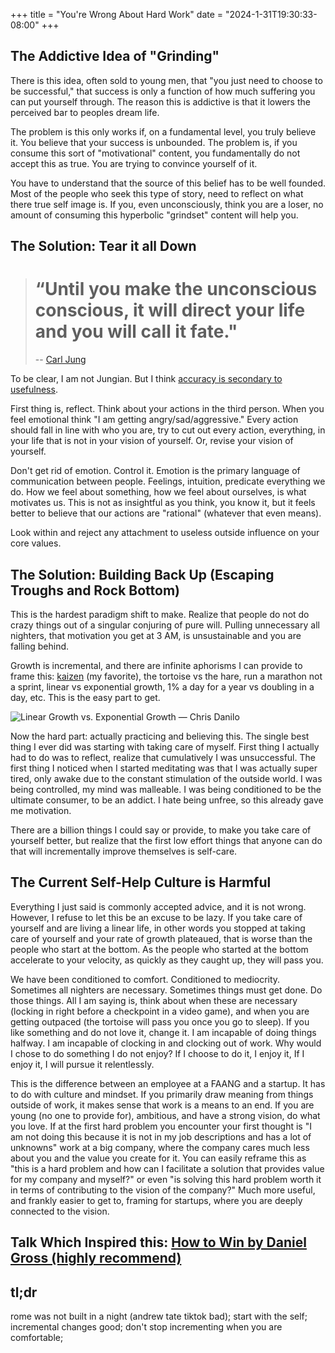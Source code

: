 ﻿+++
title = "You're Wrong About Hard Work" 
date = "2024-1-31T19:30:33-08:00"
+++
## The Addictive Idea of "Grinding"
There is this idea, often sold to young men, that "you just need to choose to be successful," that success is only a function of how much suffering you can put yourself through. The reason this is addictive is that it lowers the perceived bar to peoples dream life. 

The problem is this only works if, on a fundamental level, you truly believe it. You believe that your success is unbounded. The problem is, if you consume this sort of "motivational" content, you fundamentally do not accept this as true. You are trying to convince yourself of it. 

You have to understand that the source of this belief has to be well founded. Most of the people who seek this type of story, need to reflect on what there true self image is. If you, even unconsciously, think you are a loser, no amount of consuming this hyperbolic "grindset" content will help you. 

## The Solution: Tear it all Down 
> # “Until you make the unconscious conscious, it will direct your life and you will call it fate."
> -- [Carl Jung](https://en.wikipedia.org/wiki/Carl_Jung)

To be clear, I am not Jungian. But I think [accuracy is secondary to usefulness](https://en.wikipedia.org/wiki/All_models_are_wrong). 

First thing is, reflect. Think about your actions in the third person. When you feel emotional think "I am getting angry/sad/aggressive." Every action should fall in line with who you are, try to cut out every action, everything, in your life that is not in your vision of yourself. Or, revise your vision of yourself. 

Don't get rid of emotion. Control it. Emotion is the primary language of communication between people. Feelings, intuition, predicate everything we do. How we feel about something, how we feel about ourselves, is what motivates us. This is not as insightful as you think, you know it, but it feels better to believe that our actions are "rational" (whatever that even means). 

Look within and reject any attachment to useless outside influence on your core values. 

## The Solution: Building Back Up (Escaping Troughs and Rock Bottom)
This is the hardest paradigm shift to make. Realize that people do not do crazy things out of a singular conjuring of pure will. Pulling unnecessary all nighters, that motivation you get at 3 AM, is unsustainable and you are falling behind. 

Growth is incremental, and there are infinite aphorisms I can provide to frame this: [kaizen](https://en.wikipedia.org/wiki/Kaizen) (my favorite), the tortoise vs the hare, run a marathon not a sprint, linear vs exponential growth, 1% a day for a year vs doubling in a day, etc. This is the easy part to get. 

![Linear Growth vs. Exponential Growth — Chris Danilo](https://cdn-images-1.medium.com/max/1200/1*_EslFr9qVHwSIMArMlFnRg.png)

Now the hard part: actually practicing and believing this. The single best thing I ever did was starting with taking care of myself. First thing I actually had to do was to reflect, realize that cumulatively I was unsuccessful. The first thing I noticed when I started meditating was that I was actually super tired, only awake due to the constant stimulation of the outside world. I was being controlled, my mind was malleable. I was being conditioned to be the ultimate consumer, to be an addict. I hate being unfree, so this already gave me motivation. 

There are a billion things I could say or provide, to make you take care of yourself better, but realize that the first low effort things that anyone can do that will incrementally improve themselves is self-care. 

## The Current Self-Help Culture is Harmful
Everything I just said is commonly accepted advice, and it is not wrong. However, I refuse to let this be an excuse to be lazy. If you take care of yourself and are living a linear life, in other words you stopped at taking care of yourself and your rate of growth plateaued, that is worse than the people who start at the bottom. As the people who started at the bottom accelerate to your velocity, as quickly as they caught up, they will pass you. 

We have been conditioned to comfort. Conditioned to mediocrity. Sometimes all nighters are necessary. Sometimes things must get done. Do those things. All I am saying is, think about when these are necessary (locking in right before a checkpoint in a video game), and when you are getting outpaced (the tortoise will pass you once you go to sleep).  If you like something and do not love it, change it. I am incapable of doing things halfway. I am incapable of clocking in and clocking out of work. Why would I chose to do something I do not enjoy? If I choose to do it, I enjoy it, If I enjoy it, I will pursue it relentlessly. 

This is the difference between an employee at a FAANG and a startup. It has to do with culture and mindset. If you primarily draw meaning from things outside of work, it makes sense that work is a means to an end. If you are young (no one to provide for), ambitious, and have a strong vision, do what you love. If at the first hard problem you encounter your first thought is "I am not doing this because it is not in my job descriptions and has a lot of unknowns" work at a big company, where the company cares much less about you and the value you create for it. You can easily reframe this as "this is a hard problem and how can I facilitate a solution that provides value for my company and myself?" or even "is solving this hard problem worth it in terms of contributing to the vision of the company?" Much more useful, and frankly easier to get to, framing for startups, where you are deeply connected to the vision.

## Talk Which Inspired this: [How to Win by Daniel Gross (highly recommend)](https://www.youtube.com/watch?v=LH1bewTg-P4)
## tl;dr
rome was not built in a night (andrew tate tiktok bad); start with the self; incremental changes good; don't stop incrementing when you are comfortable; 

